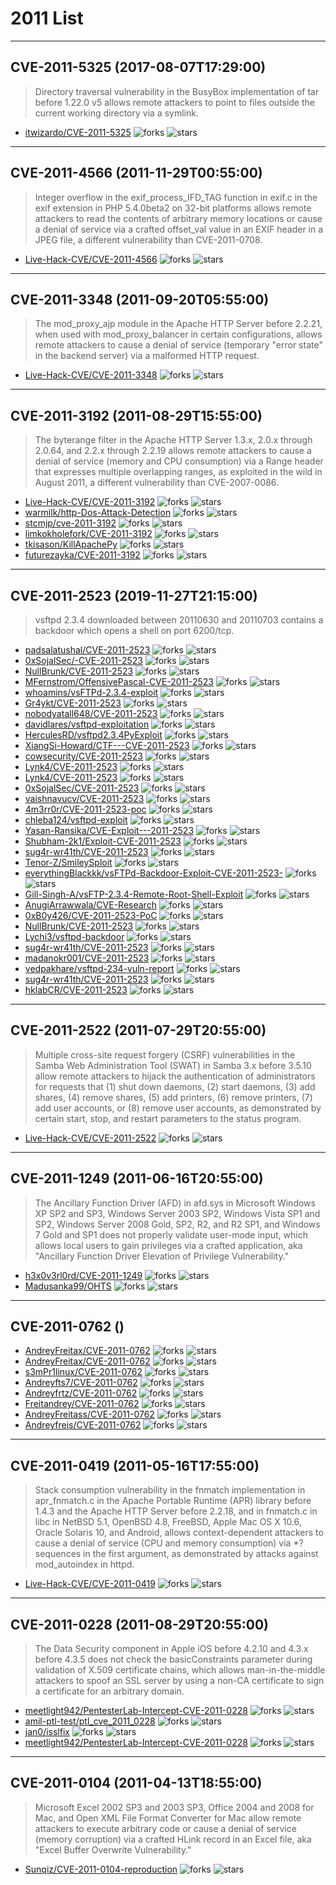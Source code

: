 # 2011 List

---
## CVE-2011-5325 (2017-08-07T17:29:00)
> Directory traversal vulnerability in the BusyBox implementation of tar before 1.22.0 v5 allows remote attackers to point to files outside the current working directory via a symlink.
- [itwizardo/CVE-2011-5325](https://github.com/itwizardo/CVE-2011-5325)	<img alt="forks" src="https://img.shields.io/github/forks/itwizardo/CVE-2011-5325">	<img alt="stars" src="https://img.shields.io/github/stars/itwizardo/CVE-2011-5325">

---
## CVE-2011-4566 (2011-11-29T00:55:00)
> Integer overflow in the exif_process_IFD_TAG function in exif.c in the exif extension in PHP 5.4.0beta2 on 32-bit platforms allows remote attackers to read the contents of arbitrary memory locations or cause a denial of service via a crafted offset_val value in an EXIF header in a JPEG file, a different vulnerability than CVE-2011-0708.
- [Live-Hack-CVE/CVE-2011-4566](https://github.com/Live-Hack-CVE/CVE-2011-4566)	<img alt="forks" src="https://img.shields.io/github/forks/Live-Hack-CVE/CVE-2011-4566">	<img alt="stars" src="https://img.shields.io/github/stars/Live-Hack-CVE/CVE-2011-4566">

---
## CVE-2011-3348 (2011-09-20T05:55:00)
> The mod_proxy_ajp module in the Apache HTTP Server before 2.2.21, when used with mod_proxy_balancer in certain configurations, allows remote attackers to cause a denial of service (temporary "error state" in the backend server) via a malformed HTTP request.
- [Live-Hack-CVE/CVE-2011-3348](https://github.com/Live-Hack-CVE/CVE-2011-3348)	<img alt="forks" src="https://img.shields.io/github/forks/Live-Hack-CVE/CVE-2011-3348">	<img alt="stars" src="https://img.shields.io/github/stars/Live-Hack-CVE/CVE-2011-3348">

---
## CVE-2011-3192 (2011-08-29T15:55:00)
> The byterange filter in the Apache HTTP Server 1.3.x, 2.0.x through 2.0.64, and 2.2.x through 2.2.19 allows remote attackers to cause a denial of service (memory and CPU consumption) via a Range header that expresses multiple overlapping ranges, as exploited in the wild in August 2011, a different vulnerability than CVE-2007-0086.
- [Live-Hack-CVE/CVE-2011-3192](https://github.com/Live-Hack-CVE/CVE-2011-3192)	<img alt="forks" src="https://img.shields.io/github/forks/Live-Hack-CVE/CVE-2011-3192">	<img alt="stars" src="https://img.shields.io/github/stars/Live-Hack-CVE/CVE-2011-3192">
- [warmilk/http-Dos-Attack-Detection](https://github.com/warmilk/http-Dos-Attack-Detection)	<img alt="forks" src="https://img.shields.io/github/forks/warmilk/http-Dos-Attack-Detection">	<img alt="stars" src="https://img.shields.io/github/stars/warmilk/http-Dos-Attack-Detection">
- [stcmjp/cve-2011-3192](https://github.com/stcmjp/cve-2011-3192)	<img alt="forks" src="https://img.shields.io/github/forks/stcmjp/cve-2011-3192">	<img alt="stars" src="https://img.shields.io/github/stars/stcmjp/cve-2011-3192">
- [limkokholefork/CVE-2011-3192](https://github.com/limkokholefork/CVE-2011-3192)	<img alt="forks" src="https://img.shields.io/github/forks/limkokholefork/CVE-2011-3192">	<img alt="stars" src="https://img.shields.io/github/stars/limkokholefork/CVE-2011-3192">
- [tkisason/KillApachePy](https://github.com/tkisason/KillApachePy)	<img alt="forks" src="https://img.shields.io/github/forks/tkisason/KillApachePy">	<img alt="stars" src="https://img.shields.io/github/stars/tkisason/KillApachePy">
- [futurezayka/CVE-2011-3192](https://github.com/futurezayka/CVE-2011-3192)	<img alt="forks" src="https://img.shields.io/github/forks/futurezayka/CVE-2011-3192">	<img alt="stars" src="https://img.shields.io/github/stars/futurezayka/CVE-2011-3192">

---
## CVE-2011-2523 (2019-11-27T21:15:00)
> vsftpd 2.3.4 downloaded between 20110630 and 20110703 contains a backdoor which opens a shell on port 6200/tcp.
- [padsalatushal/CVE-2011-2523](https://github.com/padsalatushal/CVE-2011-2523)	<img alt="forks" src="https://img.shields.io/github/forks/padsalatushal/CVE-2011-2523">	<img alt="stars" src="https://img.shields.io/github/stars/padsalatushal/CVE-2011-2523">
- [0xSojalSec/-CVE-2011-2523](https://github.com/0xSojalSec/-CVE-2011-2523)	<img alt="forks" src="https://img.shields.io/github/forks/0xSojalSec/-CVE-2011-2523">	<img alt="stars" src="https://img.shields.io/github/stars/0xSojalSec/-CVE-2011-2523">
- [NullBrunk/CVE-2011-2523](https://github.com/NullBrunk/CVE-2011-2523)	<img alt="forks" src="https://img.shields.io/github/forks/NullBrunk/CVE-2011-2523">	<img alt="stars" src="https://img.shields.io/github/stars/NullBrunk/CVE-2011-2523">
- [MFernstrom/OffensivePascal-CVE-2011-2523](https://github.com/MFernstrom/OffensivePascal-CVE-2011-2523)	<img alt="forks" src="https://img.shields.io/github/forks/MFernstrom/OffensivePascal-CVE-2011-2523">	<img alt="stars" src="https://img.shields.io/github/stars/MFernstrom/OffensivePascal-CVE-2011-2523">
- [whoamins/vsFTPd-2.3.4-exploit](https://github.com/whoamins/vsFTPd-2.3.4-exploit)	<img alt="forks" src="https://img.shields.io/github/forks/whoamins/vsFTPd-2.3.4-exploit">	<img alt="stars" src="https://img.shields.io/github/stars/whoamins/vsFTPd-2.3.4-exploit">
- [Gr4ykt/CVE-2011-2523](https://github.com/Gr4ykt/CVE-2011-2523)	<img alt="forks" src="https://img.shields.io/github/forks/Gr4ykt/CVE-2011-2523">	<img alt="stars" src="https://img.shields.io/github/stars/Gr4ykt/CVE-2011-2523">
- [nobodyatall648/CVE-2011-2523](https://github.com/nobodyatall648/CVE-2011-2523)	<img alt="forks" src="https://img.shields.io/github/forks/nobodyatall648/CVE-2011-2523">	<img alt="stars" src="https://img.shields.io/github/stars/nobodyatall648/CVE-2011-2523">
- [davidlares/vsftpd-exploitation](https://github.com/davidlares/vsftpd-exploitation)	<img alt="forks" src="https://img.shields.io/github/forks/davidlares/vsftpd-exploitation">	<img alt="stars" src="https://img.shields.io/github/stars/davidlares/vsftpd-exploitation">
- [HerculesRD/vsftpd2.3.4PyExploit](https://github.com/HerculesRD/vsftpd2.3.4PyExploit)	<img alt="forks" src="https://img.shields.io/github/forks/HerculesRD/vsftpd2.3.4PyExploit">	<img alt="stars" src="https://img.shields.io/github/stars/HerculesRD/vsftpd2.3.4PyExploit">
- [XiangSi-Howard/CTF---CVE-2011-2523](https://github.com/XiangSi-Howard/CTF---CVE-2011-2523)	<img alt="forks" src="https://img.shields.io/github/forks/XiangSi-Howard/CTF---CVE-2011-2523">	<img alt="stars" src="https://img.shields.io/github/stars/XiangSi-Howard/CTF---CVE-2011-2523">
- [cowsecurity/CVE-2011-2523](https://github.com/cowsecurity/CVE-2011-2523)	<img alt="forks" src="https://img.shields.io/github/forks/cowsecurity/CVE-2011-2523">	<img alt="stars" src="https://img.shields.io/github/stars/cowsecurity/CVE-2011-2523">
- [Lynk4/CVE-2011-2523](https://github.com/Lynk4/CVE-2011-2523)	<img alt="forks" src="https://img.shields.io/github/forks/Lynk4/CVE-2011-2523">	<img alt="stars" src="https://img.shields.io/github/stars/Lynk4/CVE-2011-2523">
- [Lynk4/CVE-2011-2523](https://github.com/Lynk4/CVE-2011-2523)	<img alt="forks" src="https://img.shields.io/github/forks/Lynk4/CVE-2011-2523">	<img alt="stars" src="https://img.shields.io/github/stars/Lynk4/CVE-2011-2523">
- [0xSojalSec/CVE-2011-2523](https://github.com/0xSojalSec/CVE-2011-2523)	<img alt="forks" src="https://img.shields.io/github/forks/0xSojalSec/CVE-2011-2523">	<img alt="stars" src="https://img.shields.io/github/stars/0xSojalSec/CVE-2011-2523">
- [vaishnavucv/CVE-2011-2523](https://github.com/vaishnavucv/CVE-2011-2523)	<img alt="forks" src="https://img.shields.io/github/forks/vaishnavucv/CVE-2011-2523">	<img alt="stars" src="https://img.shields.io/github/stars/vaishnavucv/CVE-2011-2523">
- [4m3rr0r/CVE-2011-2523-poc](https://github.com/4m3rr0r/CVE-2011-2523-poc)	<img alt="forks" src="https://img.shields.io/github/forks/4m3rr0r/CVE-2011-2523-poc">	<img alt="stars" src="https://img.shields.io/github/stars/4m3rr0r/CVE-2011-2523-poc">
- [chleba124/vsftpd-exploit](https://github.com/chleba124/vsftpd-exploit)	<img alt="forks" src="https://img.shields.io/github/forks/chleba124/vsftpd-exploit">	<img alt="stars" src="https://img.shields.io/github/stars/chleba124/vsftpd-exploit">
- [Yasan-Ransika/CVE-Exploit---2011-2523](https://github.com/Yasan-Ransika/CVE-Exploit---2011-2523)	<img alt="forks" src="https://img.shields.io/github/forks/Yasan-Ransika/CVE-Exploit---2011-2523">	<img alt="stars" src="https://img.shields.io/github/stars/Yasan-Ransika/CVE-Exploit---2011-2523">
- [Shubham-2k1/Exploit-CVE-2011-2523](https://github.com/Shubham-2k1/Exploit-CVE-2011-2523)	<img alt="forks" src="https://img.shields.io/github/forks/Shubham-2k1/Exploit-CVE-2011-2523">	<img alt="stars" src="https://img.shields.io/github/stars/Shubham-2k1/Exploit-CVE-2011-2523">
- [sug4r-wr41th/CVE-2011-2523](https://github.com/sug4r-wr41th/CVE-2011-2523)	<img alt="forks" src="https://img.shields.io/github/forks/sug4r-wr41th/CVE-2011-2523">	<img alt="stars" src="https://img.shields.io/github/stars/sug4r-wr41th/CVE-2011-2523">
- [Tenor-Z/SmileySploit](https://github.com/Tenor-Z/SmileySploit)	<img alt="forks" src="https://img.shields.io/github/forks/Tenor-Z/SmileySploit">	<img alt="stars" src="https://img.shields.io/github/stars/Tenor-Z/SmileySploit">
- [everythingBlackkk/vsFTPd-Backdoor-Exploit-CVE-2011-2523-](https://github.com/everythingBlackkk/vsFTPd-Backdoor-Exploit-CVE-2011-2523-)	<img alt="forks" src="https://img.shields.io/github/forks/everythingBlackkk/vsFTPd-Backdoor-Exploit-CVE-2011-2523-">	<img alt="stars" src="https://img.shields.io/github/stars/everythingBlackkk/vsFTPd-Backdoor-Exploit-CVE-2011-2523-">
- [Gill-Singh-A/vsFTP-2.3.4-Remote-Root-Shell-Exploit](https://github.com/Gill-Singh-A/vsFTP-2.3.4-Remote-Root-Shell-Exploit)	<img alt="forks" src="https://img.shields.io/github/forks/Gill-Singh-A/vsFTP-2.3.4-Remote-Root-Shell-Exploit">	<img alt="stars" src="https://img.shields.io/github/stars/Gill-Singh-A/vsFTP-2.3.4-Remote-Root-Shell-Exploit">
- [AnugiArrawwala/CVE-Research](https://github.com/AnugiArrawwala/CVE-Research)	<img alt="forks" src="https://img.shields.io/github/forks/AnugiArrawwala/CVE-Research">	<img alt="stars" src="https://img.shields.io/github/stars/AnugiArrawwala/CVE-Research">
- [0xB0y426/CVE-2011-2523-PoC](https://github.com/0xB0y426/CVE-2011-2523-PoC)	<img alt="forks" src="https://img.shields.io/github/forks/0xB0y426/CVE-2011-2523-PoC">	<img alt="stars" src="https://img.shields.io/github/stars/0xB0y426/CVE-2011-2523-PoC">
- [NullBrunk/CVE-2011-2523](https://github.com/NullBrunk/CVE-2011-2523)	<img alt="forks" src="https://img.shields.io/github/forks/NullBrunk/CVE-2011-2523">	<img alt="stars" src="https://img.shields.io/github/stars/NullBrunk/CVE-2011-2523">
- [Lychi3/vsftpd-backdoor](https://github.com/Lychi3/vsftpd-backdoor)	<img alt="forks" src="https://img.shields.io/github/forks/Lychi3/vsftpd-backdoor">	<img alt="stars" src="https://img.shields.io/github/stars/Lychi3/vsftpd-backdoor">
- [sug4r-wr41th/CVE-2011-2523](https://github.com/sug4r-wr41th/CVE-2011-2523)	<img alt="forks" src="https://img.shields.io/github/forks/sug4r-wr41th/CVE-2011-2523">	<img alt="stars" src="https://img.shields.io/github/stars/sug4r-wr41th/CVE-2011-2523">
- [madanokr001/CVE-2011-2523](https://github.com/madanokr001/CVE-2011-2523)	<img alt="forks" src="https://img.shields.io/github/forks/madanokr001/CVE-2011-2523">	<img alt="stars" src="https://img.shields.io/github/stars/madanokr001/CVE-2011-2523">
- [vedpakhare/vsftpd-234-vuln-report](https://github.com/vedpakhare/vsftpd-234-vuln-report)	<img alt="forks" src="https://img.shields.io/github/forks/vedpakhare/vsftpd-234-vuln-report">	<img alt="stars" src="https://img.shields.io/github/stars/vedpakhare/vsftpd-234-vuln-report">
- [sug4r-wr41th/CVE-2011-2523](https://github.com/sug4r-wr41th/CVE-2011-2523)	<img alt="forks" src="https://img.shields.io/github/forks/sug4r-wr41th/CVE-2011-2523">	<img alt="stars" src="https://img.shields.io/github/stars/sug4r-wr41th/CVE-2011-2523">
- [hklabCR/CVE-2011-2523](https://github.com/hklabCR/CVE-2011-2523)	<img alt="forks" src="https://img.shields.io/github/forks/hklabCR/CVE-2011-2523">	<img alt="stars" src="https://img.shields.io/github/stars/hklabCR/CVE-2011-2523">

---
## CVE-2011-2522 (2011-07-29T20:55:00)
> Multiple cross-site request forgery (CSRF) vulnerabilities in the Samba Web Administration Tool (SWAT) in Samba 3.x before 3.5.10 allow remote attackers to hijack the authentication of administrators for requests that (1) shut down daemons, (2) start daemons, (3) add shares, (4) remove shares, (5) add printers, (6) remove printers, (7) add user accounts, or (8) remove user accounts, as demonstrated by certain start, stop, and restart parameters to the status program.
- [Live-Hack-CVE/CVE-2011-2522](https://github.com/Live-Hack-CVE/CVE-2011-2522)	<img alt="forks" src="https://img.shields.io/github/forks/Live-Hack-CVE/CVE-2011-2522">	<img alt="stars" src="https://img.shields.io/github/stars/Live-Hack-CVE/CVE-2011-2522">

---
## CVE-2011-1249 (2011-06-16T20:55:00)
> The Ancillary Function Driver (AFD) in afd.sys in Microsoft Windows XP SP2 and SP3, Windows Server 2003 SP2, Windows Vista SP1 and SP2, Windows Server 2008 Gold, SP2, R2, and R2 SP1, and Windows 7 Gold and SP1 does not properly validate user-mode input, which allows local users to gain privileges via a crafted application, aka "Ancillary Function Driver Elevation of Privilege Vulnerability."
- [h3x0v3rl0rd/CVE-2011-1249](https://github.com/h3x0v3rl0rd/CVE-2011-1249)	<img alt="forks" src="https://img.shields.io/github/forks/h3x0v3rl0rd/CVE-2011-1249">	<img alt="stars" src="https://img.shields.io/github/stars/h3x0v3rl0rd/CVE-2011-1249">
- [Madusanka99/OHTS](https://github.com/Madusanka99/OHTS)	<img alt="forks" src="https://img.shields.io/github/forks/Madusanka99/OHTS">	<img alt="stars" src="https://img.shields.io/github/stars/Madusanka99/OHTS">

---
## CVE-2011-0762 ()
> 
- [AndreyFreitax/CVE-2011-0762](https://github.com/AndreyFreitax/CVE-2011-0762)	<img alt="forks" src="https://img.shields.io/github/forks/AndreyFreitax/CVE-2011-0762">	<img alt="stars" src="https://img.shields.io/github/stars/AndreyFreitax/CVE-2011-0762">
- [AndreyFreitax/CVE-2011-0762](https://github.com/AndreyFreitax/CVE-2011-0762)	<img alt="forks" src="https://img.shields.io/github/forks/AndreyFreitax/CVE-2011-0762">	<img alt="stars" src="https://img.shields.io/github/stars/AndreyFreitax/CVE-2011-0762">
- [s3mPr1linux/CVE-2011-0762](https://github.com/s3mPr1linux/CVE-2011-0762)	<img alt="forks" src="https://img.shields.io/github/forks/s3mPr1linux/CVE-2011-0762">	<img alt="stars" src="https://img.shields.io/github/stars/s3mPr1linux/CVE-2011-0762">
- [Andreyfts7/CVE-2011-0762](https://github.com/Andreyfts7/CVE-2011-0762)	<img alt="forks" src="https://img.shields.io/github/forks/Andreyfts7/CVE-2011-0762">	<img alt="stars" src="https://img.shields.io/github/stars/Andreyfts7/CVE-2011-0762">
- [Andreyfrtz/CVE-2011-0762](https://github.com/Andreyfrtz/CVE-2011-0762)	<img alt="forks" src="https://img.shields.io/github/forks/Andreyfrtz/CVE-2011-0762">	<img alt="stars" src="https://img.shields.io/github/stars/Andreyfrtz/CVE-2011-0762">
- [Freitandrey/CVE-2011-0762](https://github.com/Freitandrey/CVE-2011-0762)	<img alt="forks" src="https://img.shields.io/github/forks/Freitandrey/CVE-2011-0762">	<img alt="stars" src="https://img.shields.io/github/stars/Freitandrey/CVE-2011-0762">
- [AndreyFreitass/CVE-2011-0762](https://github.com/AndreyFreitass/CVE-2011-0762)	<img alt="forks" src="https://img.shields.io/github/forks/AndreyFreitass/CVE-2011-0762">	<img alt="stars" src="https://img.shields.io/github/stars/AndreyFreitass/CVE-2011-0762">
- [Andreyfreis/CVE-2011-0762](https://github.com/Andreyfreis/CVE-2011-0762)	<img alt="forks" src="https://img.shields.io/github/forks/Andreyfreis/CVE-2011-0762">	<img alt="stars" src="https://img.shields.io/github/stars/Andreyfreis/CVE-2011-0762">

---
## CVE-2011-0419 (2011-05-16T17:55:00)
> Stack consumption vulnerability in the fnmatch implementation in apr_fnmatch.c in the Apache Portable Runtime (APR) library before 1.4.3 and the Apache HTTP Server before 2.2.18, and in fnmatch.c in libc in NetBSD 5.1, OpenBSD 4.8, FreeBSD, Apple Mac OS X 10.6, Oracle Solaris 10, and Android, allows context-dependent attackers to cause a denial of service (CPU and memory consumption) via *? sequences in the first argument, as demonstrated by attacks against mod_autoindex in httpd.
- [Live-Hack-CVE/CVE-2011-0419](https://github.com/Live-Hack-CVE/CVE-2011-0419)	<img alt="forks" src="https://img.shields.io/github/forks/Live-Hack-CVE/CVE-2011-0419">	<img alt="stars" src="https://img.shields.io/github/stars/Live-Hack-CVE/CVE-2011-0419">

---
## CVE-2011-0228 (2011-08-29T20:55:00)
> The Data Security component in Apple iOS before 4.2.10 and 4.3.x before 4.3.5 does not check the basicConstraints parameter during validation of X.509 certificate chains, which allows man-in-the-middle attackers to spoof an SSL server by using a non-CA certificate to sign a certificate for an arbitrary domain.
- [meetlight942/PentesterLab-Intercept-CVE-2011-0228](https://github.com/meetlight942/PentesterLab-Intercept-CVE-2011-0228)	<img alt="forks" src="https://img.shields.io/github/forks/meetlight942/PentesterLab-Intercept-CVE-2011-0228">	<img alt="stars" src="https://img.shields.io/github/stars/meetlight942/PentesterLab-Intercept-CVE-2011-0228">
- [amil-ptl-test/ptl_cve_2011_0228](https://github.com/amil-ptl-test/ptl_cve_2011_0228)	<img alt="forks" src="https://img.shields.io/github/forks/amil-ptl-test/ptl_cve_2011_0228">	<img alt="stars" src="https://img.shields.io/github/stars/amil-ptl-test/ptl_cve_2011_0228">
- [jan0/isslfix](https://github.com/jan0/isslfix)	<img alt="forks" src="https://img.shields.io/github/forks/jan0/isslfix">	<img alt="stars" src="https://img.shields.io/github/stars/jan0/isslfix">
- [meetlight942/PentesterLab-Intercept-CVE-2011-0228](https://github.com/meetlight942/PentesterLab-Intercept-CVE-2011-0228)	<img alt="forks" src="https://img.shields.io/github/forks/meetlight942/PentesterLab-Intercept-CVE-2011-0228">	<img alt="stars" src="https://img.shields.io/github/stars/meetlight942/PentesterLab-Intercept-CVE-2011-0228">

---
## CVE-2011-0104 (2011-04-13T18:55:00)
> Microsoft Excel 2002 SP3 and 2003 SP3, Office 2004 and 2008 for Mac, and Open XML File Format Converter for Mac allow remote attackers to execute arbitrary code or cause a denial of service (memory corruption) via a crafted HLink record in an Excel file, aka "Excel Buffer Overwrite Vulnerability."
- [Sunqiz/CVE-2011-0104-reproduction](https://github.com/Sunqiz/CVE-2011-0104-reproduction)	<img alt="forks" src="https://img.shields.io/github/forks/Sunqiz/CVE-2011-0104-reproduction">	<img alt="stars" src="https://img.shields.io/github/stars/Sunqiz/CVE-2011-0104-reproduction">

